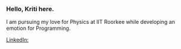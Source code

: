 ### Hello, Kriti here.

I am pursuing my love for Physics at IIT Roorkee while developing an emotion for Programming.


[LinkedIn:](https://www.linkedin.com/in/kriti24/)

